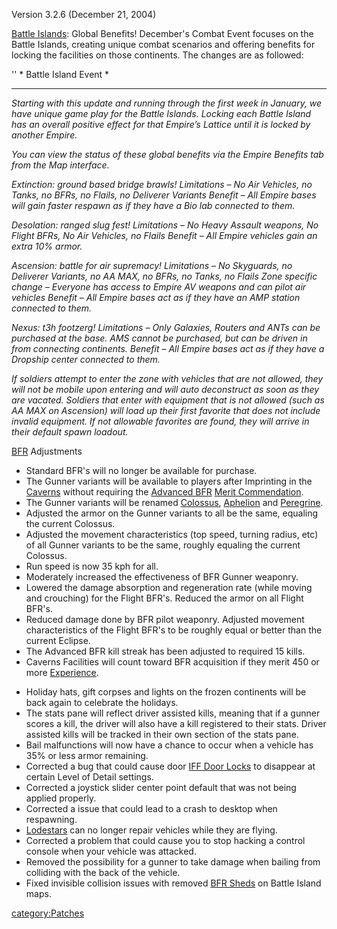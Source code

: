 Version 3.2.6 (December 21, 2004)

[Battle Islands](Battle_Islands "wikilink"): Global Benefits! December's
Combat Event focuses on the Battle Islands, creating unique combat
scenarios and offering benefits for locking the facilities on those
continents. The changes are as followed:

'' \* Battle Island Event \*

------------------------------------------------------------------------

*Starting with this update and running through the first week in
January, we have unique game play for the Battle Islands. Locking each
Battle Island has an overall positive effect for that Empire’s Lattice
until it is locked by another Empire.*

*You can view the status of these global benefits via the Empire
Benefits tab from the Map interface.*

*Extinction: ground based bridge brawls! Limitations – No Air Vehicles,
no Tanks, no BFRs, no Flails, no Deliverer Variants Benefit – All Empire
bases will gain faster respawn as if they have a Bio lab connected to
them.*

*Desolation: ranged slug fest! Limitations – No Heavy Assault weapons,
No Flight BFRs, No Air Vehicles, no Flails Benefit – All Empire vehicles
gain an extra 10% armor.*

*Ascension: battle for air supremacy! Limitations – No Skyguards, no
Deliverer Variants, no AA MAX, no BFRs, no Tanks, no Flails Zone
specific change – Everyone has access to Empire AV weapons and can pilot
air vehicles Benefit – All Empire bases act as if they have an AMP
station connected to them.*

*Nexus: t3h footzerg! Limitations – Only Galaxies, Routers and ANTs can
be purchased at the base. AMS cannot be purchased, but can be driven in
from connecting continents. Benefit – All Empire bases act as if they
have a Dropship center connected to them.*

*If soldiers attempt to enter the zone with vehicles that are not
allowed, they will not be mobile upon entering and will auto deconstruct
as soon as they are vacated. Soldiers that enter with equipment that is
not allowed (such as AA MAX on Ascension) will load up their first
favorite that does not include invalid equipment. If not allowable
favorites are found, they will arrive in their default spawn loadout.*

[BFR](BFR "wikilink") Adjustments

-   Standard BFR's will no longer be available for purchase.
-   The Gunner variants will be available to players after Imprinting in
    the [Caverns](Cavern "wikilink") without requiring the [Advanced
    BFR](Advanced_BFR_(Merit) "wikilink") [Merit
    Commendation](Merit_Commendation "wikilink").
-   The Gunner variants will be renamed [Colossus](Colossus "wikilink"),
    [Aphelion](Aphelion "wikilink") and
    [Peregrine](Peregrine "wikilink").
-   Adjusted the armor on the Gunner variants to all be the same,
    equaling the current Colossus.
-   Adjusted the movement characteristics (top speed, turning radius,
    etc) of all Gunner variants to be the same, roughly equaling the
    current Colossus.
-   Run speed is now 35 kph for all.
-   Moderately increased the effectiveness of BFR Gunner weaponry.
-   Lowered the damage absorption and regeneration rate (while moving
    and crouching) for the Flight BFR's. Reduced the armor on all Flight
    BFR's.
-   Reduced damage done by BFR pilot weaponry. Adjusted movement
    characteristics of the Flight BFR's to be roughly equal or better
    than the current Eclipse.
-   The Advanced BFR kill streak has been adjusted to required 15 kills.
-   Caverns Facilities will count toward BFR acquisition if they merit
    450 or more [Experience](Experience "wikilink").

<!-- -->

-   Holiday hats, gift corpses and lights on the frozen continents will
    be back again to celebrate the holidays.
-   The stats pane will reflect driver assisted kills, meaning that if a
    gunner scores a kill, the driver will also have a kill registered to
    their stats. Driver assisted kills will be tracked in their own
    section of the stats pane.
-   Bail malfunctions will now have a chance to occur when a vehicle has
    35% or less armor remaining.
-   Corrected a bug that could cause door [IFF Door
    Locks](IFF "wikilink") to disappear at certain Level of Detail
    settings.
-   Corrected a joystick slider center point default that was not being
    applied properly.
-   Corrected a issue that could lead to a crash to desktop when
    respawning.
-   [Lodestars](Lodestar "wikilink") can no longer repair vehicles while
    they are flying.
-   Corrected a problem that could cause you to stop hacking a control
    console when your vehicle was attacked.
-   Removed the possibility for a gunner to take damage when bailing
    from colliding with the back of the vehicle.
-   Fixed invisible collision issues with removed [BFR
    Sheds](BFR_Shed "wikilink") on Battle Island maps.

[category:Patches](category:Patches "wikilink")